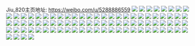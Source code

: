 Jiu_820主页地址: https://weibo.com/u/5288886559 
![](https://wx4.sinaimg.cn/mw2000/005LVCZVly1h8xidtcxpaj32c02c0hdu.jpg) 
![](https://wx4.sinaimg.cn/mw2000/005LVCZVly1h8xidwfqdnj32c0340b29.jpg) 
![](https://wx4.sinaimg.cn/mw2000/005LVCZVly1h8xidx64tej32c02hpqv5.jpg) 
![](https://wx4.sinaimg.cn/mw2000/005LVCZVly1h8xidy3r5bj32c02c0npd.jpg) 
![](https://wx4.sinaimg.cn/mw2000/005LVCZVly1h8xidq5i69j30k00zkti8.jpg) 
![](https://wx4.sinaimg.cn/mw2000/005LVCZVly1h8xie07dzwj30zk1bfqoj.jpg) 
![](https://wx4.sinaimg.cn/mw2000/005LVCZVly1h6l4iidpfdj32c02c07wi.jpg) 
![](https://wx4.sinaimg.cn/mw2000/005LVCZVly1h6f5dhsmwqj30u00u00yl.jpg) 
![](https://wx4.sinaimg.cn/mw2000/005LVCZVly1h6f5dfuxwoj30u00u0q8n.jpg) 
![](https://wx4.sinaimg.cn/mw2000/005LVCZVly1h67brng5mkj30u00u0n5i.jpg) 
![](https://wx4.sinaimg.cn/mw2000/005LVCZVly1h67brmt750j30u40u0mzr.jpg) 
![](https://wx4.sinaimg.cn/mw2000/005LVCZVly1h5fpovvzulj30u01407aq.jpg) 
![](https://wx4.sinaimg.cn/mw2000/005LVCZVly1h3g1twnss5j31hc0u0na0.jpg) 
![](https://wx4.sinaimg.cn/mw2000/005LVCZVly1h2i4fax5cxj30u0140jxf.jpg) 
![](https://wx4.sinaimg.cn/mw2000/005LVCZVly1h261a5vvndj31k12ds1ky.jpg) 
![](https://wx4.sinaimg.cn/mw2000/005LVCZVly1h261alb0dkj321l2xqhdv.jpg) 
![](https://wx4.sinaimg.cn/mw2000/005LVCZVly1h261avzl4sj31sc2dse82.jpg) 
![](https://wx4.sinaimg.cn/mw2000/005LVCZVly1h261b3ny1ej31kc234npd.jpg) 
![](https://wx4.sinaimg.cn/mw2000/005LVCZVly1h22kcsjn8ij30u016rwoa.jpg) 
![](https://wx4.sinaimg.cn/mw2000/005LVCZVly1h22kcv6n7yj30u016v13m.jpg) 
![](https://wx4.sinaimg.cn/mw2000/005LVCZVly1h22kcy75koj30u014049g.jpg) 
![](https://wx4.sinaimg.cn/mw2000/005LVCZVly1h22kd0ii4ej30u017rgy5.jpg) 
![](https://wx4.sinaimg.cn/mw2000/005LVCZVly1h22kd1cq0nj30u0176alb.jpg) 
![](https://wx4.sinaimg.cn/mw2000/005LVCZVly1h22kd227x3j30u0140ajq.jpg) 
![](https://wx4.sinaimg.cn/mw2000/005LVCZVly1h0ym0cyp78j30tz0s6gpd.jpg) 
![](https://wx4.sinaimg.cn/mw2000/005LVCZVly1h0phvh1bkoj30u0140tgi.jpg) 
![](https://wx4.sinaimg.cn/mw2000/005LVCZVly1gy0c46jdepj30u0140td5.jpg) 
![](https://wx4.sinaimg.cn/mw2000/005LVCZVly1gy0c46u8mxj30u0140gqq.jpg) 
![](https://wx4.sinaimg.cn/mw2000/005LVCZVly1gxzjoa6iajj30u01407dc.jpg) 
![](https://wx4.sinaimg.cn/mw2000/005LVCZVly1gxzjoahfl7j30u0140ahy.jpg) 
![](https://wx4.sinaimg.cn/mw2000/005LVCZVly1gxniafgpbaj30u0140jy8.jpg) 
![](https://wx4.sinaimg.cn/mw2000/005LVCZVly1gxniafwxnvj30u0140tgd.jpg) 
![](https://wx4.sinaimg.cn/mw2000/005LVCZVly1gxniaf3kptj30u0140aim.jpg) 
![](https://wx4.sinaimg.cn/mw2000/005LVCZVly1gxniag8ylfj30u00u0afq.jpg) 
![](https://wx4.sinaimg.cn/mw2000/005LVCZVly1gss5oevu60j30u01hcwk9.jpg) 
![](https://wx4.sinaimg.cn/mw2000/005LVCZVly1gs2uk5u7z8j30u01404c3.jpg) 
![](https://wx4.sinaimg.cn/mw2000/005LVCZVly1gs2uk8ye2uj31400u0dqx.jpg) 
![](https://wx4.sinaimg.cn/mw2000/005LVCZVly1gs2uka1somj30u00u07b2.jpg) 
![](https://wx4.sinaimg.cn/mw2000/005LVCZVly1gs2ukcob52j30u00u0n71.jpg) 
![](https://wx4.sinaimg.cn/mw2000/005LVCZVly1gs2ukbji3qj30u00u0426.jpg) 
![](https://wx4.sinaimg.cn/mw2000/005LVCZVly1gs2ukcc88dj30u00u0440.jpg) 
![](https://wx4.sinaimg.cn/mw2000/005LVCZVly1gs2ukb1y0nj30u00u0wiy.jpg) 
![](https://wx4.sinaimg.cn/mw2000/005LVCZVly1gs2ukbwtyfj30u00u0td9.jpg) 
![](https://wx4.sinaimg.cn/mw2000/005LVCZVly1gs2ukcyqzxj31400u043c.jpg) 
![](https://wx4.sinaimg.cn/mw2000/005LVCZVly1grwqaxwr2uj30u00u0grm.jpg) 
![](https://wx4.sinaimg.cn/mw2000/005LVCZVly1ggwh4qox0hj30u00u0k29.jpg) 
![](https://wx4.sinaimg.cn/mw2000/005LVCZVly1gfpd5ll1jpj30u00u0wjl.jpg) 
![](https://wx4.sinaimg.cn/mw2000/005LVCZVly1gfpd5l8nbrj30u00u0gt7.jpg) 
![](https://wx4.sinaimg.cn/mw2000/005LVCZVly1gfpd5m1nrfj30u00u0450.jpg) 
![](https://wx4.sinaimg.cn/mw2000/005LVCZVly1gfpd5mo2kpj30u00u0tgr.jpg) 
![](https://wx4.sinaimg.cn/mw2000/005LVCZVly1geud7mofjpj30u00u0dll.jpg) 
![](https://wx4.sinaimg.cn/mw2000/005LVCZVly1geud7nm4zdj30u00u044i.jpg) 
![](https://wx4.sinaimg.cn/mw2000/005LVCZVly1gehv1jl529j30u00u0alu.jpg) 
![](https://wx4.sinaimg.cn/mw2000/005LVCZVly1gehv1lhjkoj30u00u011d.jpg) 
![](https://wx4.sinaimg.cn/mw2000/005LVCZVly1gehv1v2qfaj30u00u047f.jpg) 
![](https://wx4.sinaimg.cn/mw2000/005LVCZVly1gehv21cbfbj30u00u0k1o.jpg) 
![](https://wx4.sinaimg.cn/mw2000/005LVCZVly1gehv229tf2j30u00u0aho.jpg) 
![](https://wx4.sinaimg.cn/mw2000/005LVCZVly1gehv23p7fjj30u00u0q9d.jpg) 
![](https://wx4.sinaimg.cn/mw2000/005LVCZVly1gehv24vdyuj30u00u00z4.jpg) 
![](https://wx4.sinaimg.cn/mw2000/005LVCZVly1gehv25hvztj30ub0u0dlr.jpg) 
![](https://wx4.sinaimg.cn/mw2000/005LVCZVly1gehv1bk8dlj30u00u0tk8.jpg) 
![](https://wx4.sinaimg.cn/mw2000/005LVCZVly1gdangr5z7mj30u0140wos.jpg) 
![](https://wx4.sinaimg.cn/mw2000/005LVCZVly1gdangrm7vxj30u014048j.jpg) 
![](https://wx4.sinaimg.cn/mw2000/005LVCZVly1gdangrzw9xj30u014048n.jpg) 
![](https://wx4.sinaimg.cn/mw2000/005LVCZVly1gdangqncy2j30u0140nbw.jpg) 
![](https://wx4.sinaimg.cn/mw2000/005LVCZVly1gcziwsafquj30u00u0n5v.jpg) 
![](https://wx4.sinaimg.cn/mw2000/005LVCZVly1gcziwr7tdyj30u00u0ah1.jpg) 
![](https://wx4.sinaimg.cn/mw2000/005LVCZVly1gcziwrlq7wj30u00u00yi.jpg) 
![](https://wx4.sinaimg.cn/mw2000/005LVCZVly1gcziwryll7j30u00u0agn.jpg) 
![](https://wx4.sinaimg.cn/mw2000/005LVCZVly1gczivg6t3wj30u00u0ah2.jpg) 
![](https://wx4.sinaimg.cn/mw2000/005LVCZVly1gczivh8gwzj30u00u0dk6.jpg) 
![](https://wx4.sinaimg.cn/mw2000/005LVCZVly1gczizwav16j30u00u0wnw.jpg) 
![](https://wx4.sinaimg.cn/mw2000/005LVCZVly1gczizwqzk0j30u00u0wos.jpg) 
![](https://wx4.sinaimg.cn/mw2000/005LVCZVly1gczizvtosqj31hc0u0e88.jpg) 
![](https://wx4.sinaimg.cn/mw2000/005LVCZVly1gcmi3xlbe5j30u00u07au.jpg) 
![](https://wx4.sinaimg.cn/mw2000/005LVCZVly1gcmi3xc3o4j30u00u0471.jpg) 
![](https://wx4.sinaimg.cn/mw2000/005LVCZVly1gca2nrzqqdj30tu0tugs4.jpg) 
![](https://wx4.sinaimg.cn/mw2000/005LVCZVly1gca2nrqds2j30tu0tuqa7.jpg) 
![](https://wx4.sinaimg.cn/mw2000/005LVCZVly1gca2ns9ektj30tu0tuwlx.jpg) 
![](https://wx4.sinaimg.cn/mw2000/005LVCZVly1gca2nsxaurj30tu0tudmf.jpg) 
![](https://wx4.sinaimg.cn/mw2000/005LVCZVly1gc9ux1o0abj30u00u0tc1.jpg) 
![](https://wx4.sinaimg.cn/mw2000/005LVCZVly1gc9ux11dpxj30li0liac7.jpg) 
![](https://wx4.sinaimg.cn/mw2000/005LVCZVly1gc80ou7r40j31hc0u04qx.jpg) 
![](https://wx4.sinaimg.cn/mw2000/005LVCZVly1gc0optt5ixj30u00u0n0b.jpg) 
![](https://wx4.sinaimg.cn/mw2000/005LVCZVly1gbz5l68nz6j30u00ukdhk.jpg) 
![](https://wx4.sinaimg.cn/mw2000/005LVCZVly1gbtdpz23ssj32c02c0ncr.jpg) 
![](https://wx4.sinaimg.cn/mw2000/005LVCZVly1g3c9bmpltoj30u00u0jxq.jpg) 

